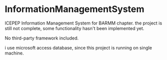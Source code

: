 # InformationManagementSystem
ICEPEP Information Management System for BARMM chapter. the project is still not complete, some functionality hasn't been implemented yet.

No third-party framework included.

i use microsoft access database, since this project is running on single machine.
